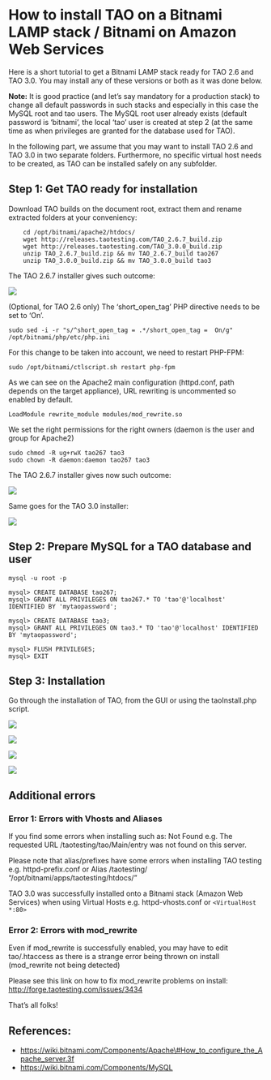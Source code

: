 <!--
created_at: '2015-06-24 10:16:00'
updated_at: '2016-02-14 11:38:48'
authors:
    - 'Rex Wallen Tan'
contributors:
    - 'Cyril Hazotte'
tags: {  }
-->

How to install TAO on a Bitnami LAMP stack / Bitnami on Amazon Web Services
===========================================================================

Here is a short tutorial to get a Bitnami LAMP stack ready for TAO 2.6 and TAO 3.0. You may install any of these versions or both as it was done below.

**Note:** It is good practice (and let’s say mandatory for a production stack) to change all default passwords in such stacks and especially in this case the MySQL root and tao users. The MySQL root user already exists (default password is ‘bitnami’, the local ‘tao’ user is created at step 2 (at the same time as when privileges are granted for the database used for TAO).

In the following part, we assume that you may want to install TAO 2.6 and TAO 3.0 in two separate folders. Furthermore, no specific virtual host needs to be created, as TAO can be installed safely on any subfolder.

Step 1: Get TAO ready for installation
--------------------------------------

Download TAO builds on the document root, extract them and rename extracted folders at your conveniency:

```
    cd /opt/bitnami/apache2/htdocs/
    wget http://releases.taotesting.com/TAO_2.6.7_build.zip
    wget http://releases.taotesting.com/TAO_3.0.0_build.zip
    unzip TAO_2.6.7_build.zip && mv TAO_2.6.7_build tao267
    unzip TAO_3.0.0_build.zip && mv TAO_3.0.0_build tao3
```

The TAO 2.6.7 installer gives such outcome:<br/>

![](resources/bitnami_lamp_stack_tao267_requirements_check_1.png)

(Optional, for TAO 2.6 only) The ‘short_open_tag’ PHP directive needs to be set to ‘On’.

    sudo sed -i -r "s/^short_open_tag = .*/short_open_tag =  On/g" /opt/bitnami/php/etc/php.ini

For this change to be taken into account, we need to restart PHP-FPM:

    sudo /opt/bitnami/ctlscript.sh restart php-fpm

As we can see on the Apache2 main configuration (httpd.conf, path depends on the target appliance), URL rewriting is uncommented so enabled by default.

    LoadModule rewrite_module modules/mod_rewrite.so

We set the right permissions for the right owners (daemon is the user and group for Apache2)

    sudo chmod -R ug+rwX tao267 tao3
    sudo chown -R daemon:daemon tao267 tao3

The TAO 2.6.7 installer gives now such outcome:

![](resources/bitnami_lamp_stack_tao267_requirements_check_2.png)

Same goes for the TAO 3.0 installer:<br/>

![](resources/bitnami_lamp_stack_tao3_requirements_check.png)

Step 2: Prepare MySQL for a TAO database and user
-------------------------------------------------

    mysql -u root -p

    mysql> CREATE DATABASE tao267;
    mysql> GRANT ALL PRIVILEGES ON tao267.* TO 'tao'@'localhost' IDENTIFIED BY 'mytaopassword';

    mysql> CREATE DATABASE tao3;
    mysql> GRANT ALL PRIVILEGES ON tao3.* TO 'tao'@'localhost' IDENTIFIED BY 'mytaopassword';

    mysql> FLUSH PRIVILEGES;
    mysql> EXIT

Step 3: Installation
--------------------

Go through the installation of TAO, from the GUI or using the taoInstall.php script.

![](resources/bitnami_lamp_stack_tao267_login.png)

![](resources/bitnami_lamp_stack_tao267_backoffice.png)

![](resources/bitnami_lamp_stack_tao3_login.png)

![](resources/bitnami_lamp_stack_tao3_backoffice.png)

Additional errors
-----------------

### Error 1: Errors with Vhosts and Aliases
If you find some errors when installing such as: Not Found e.g. The requested URL /taotesting/tao/Main/entry was not found on this server.

Please note that alias/prefixes have some errors when installing TAO testing e.g. httpd-prefix.conf or Alias /taotesting/ “/opt/bitnami/apps/taotesting/htdocs/”

TAO 3.0 was successfully installed onto a Bitnami stack (Amazon Web Services) when using Virtual Hosts e.g. httpd-vhosts.conf or `<VirtualHost *:80>`

### Error 2: Errors with mod_rewrite
Even if mod_rewrite is successfully enabled, you may have to edit tao/.htaccess as there is a strange error being thrown on install (mod_rewrite not being detected)

Please see this link on how to fix mod_rewrite problems on install: http://forge.taotesting.com/issues/3434

That’s all folks!

References:
-----------

- https://wiki.bitnami.com/Components/Apache\#How_to_configure_the_Apache_server.3f
- https://wiki.bitnami.com/Components/MySQL


